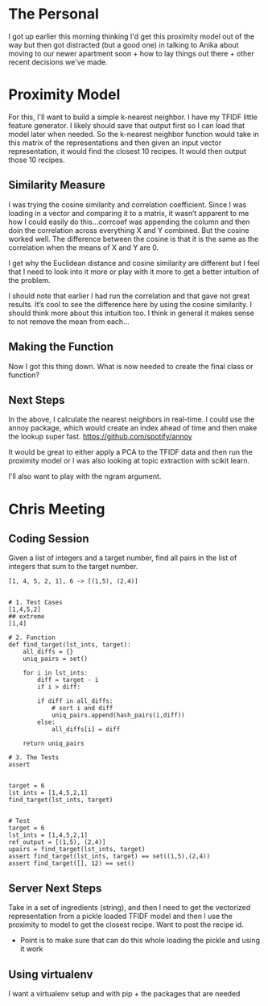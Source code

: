 # The Personal

I got up earlier this morning thinking I'd get this proximity model out of the way but then got distracted (but a good one) in talking to Anika about moving to our newer apartment soon + how to lay things out there + other recent decisions we've made.

# Proximity Model

For this, I'll want to build a simple k-nearest neighbor. I have my TFIDF little feature generator. I likely should save that output first so I can load that model later when needed. So the k-nearest neighbor function would take in this matrix of the representations and then given an input vector representation, it would find the closest 10 recipes. It would then output those 10 recipes.

## Similarity Measure

I was trying the cosine similarity and correlation coefficient. Since I was loading in a vector and comparing it to a matrix, it wasn’t apparent to me how I could easily do this...corrcoef was appending the column and then doin the correlation across everything X and Y combined. But the cosine worked well. The difference between the cosine is that it is the same as the correlation when the means of X and Y are 0.

I get why the Euclidean distance and cosine similarity are different but I feel that I need to look into it more or play with it more to get a better intuition of the problem.

I should note that earlier I had run the correlation and that gave not great results. It’s cool to see the difference here by using the cosine similarity. I should think more about this intuition too. I think in general it makes sense to not remove the mean from each...

## Making the Function

Now I got this thing down. What is now needed to create the final class or function?

## Next Steps

In the above, I calculate the nearest neighbors in real-time. I could use the annoy package, which would create an index ahead of time and then make the lookup super fast. https://github.com/spotify/annoy

It would be great to either apply a PCA to the TFIDF data and then run the proximity model or I was also looking at topic extraction with scikit learn.

I'll also want to play with the ngram argument.


# Chris Meeting

## Coding Session

Given a list of integers and a target number, find all pairs in the list of integers that sum to the target number.

```
[1, 4, 5, 2, 1], 6 -> [(1,5), (2,4)]


# 1. Test Cases
[1,4,5,2]
## extreme
[1,4]

# 2. Function
def find_target(lst_ints, target):
    all_diffs = {}
    uniq_pairs = set()
    
    for i in lst_ints:
        diff = target - i
        if i > diff:
            
        if diff in all_diffs:
            # sort i and diff
            uniq_pairs.append(hash_pairs(i,diff))
        else:
            all_diffs[i] = diff
        
    return uniq_pairs

# 3. The Tests
assert 


target = 6
lst_ints = [1,4,5,2,1]
find_target(lst_ints, target)


# Test
target = 6
lst_ints = [1,4,5,2,1]
ref_output = [(1,5), (2,4)]
upairs = find_target(lst_ints, target)
assert find_target(lst_ints, target) == set((1,5),(2,4))
assert find_target([], 12) == set()
```

## Server Next Steps

Take in a set of ingredients (string), and then I need to get the vectorized representation from a pickle loaded TFIDF model and then I use the proximity to model to get the closest recipe. Want to post the recipe id.
- Point is to make sure that can do this whole loading the pickle and using it work

## Using virtualenv

I want a virtualenv setup and with pip + the packages that are needed